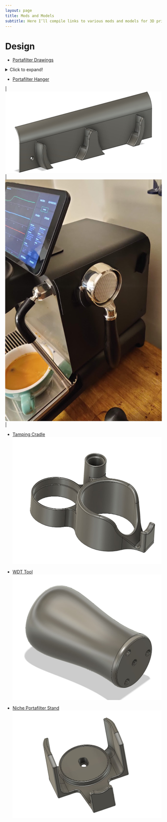 ```yaml
---
layout: page
title: Mods and Models
subtitle: Here I’ll compile links to various mods and models for 3D printing
---
```


# Design
- [Portafilter Drawings](https://3.basecamp.com/3671212/buckets/7351439/documents/2096435245)
<details>
  <summary>Click to expand!</summary>
  
![Test](https://raw.githubusercontent.com/qporzk/Decent-Docs/master/assets/img/TampingCradle.jpg)
</details>

- [Portafilter Hanger](https://github.com/qporzk/Decent-Docs/blob/master/Models/DE1_Hanger_Full.stl)

|![](https://raw.githubusercontent.com/qporzk/Decent-Docs/master/assets/img/Portafilter_Hanger.jpg)  |  ![](https://raw.githubusercontent.com/qporzk/Decent-Docs/master/assets/img/holder_photo.jpg) |

- [Tamping Cradle](https://github.com/qporzk/Decent-Docs/blob/master/Models/TampCradle.stl)
![TampCradle](https://raw.githubusercontent.com/qporzk/Decent-Docs/master/assets/img/TampingCradle.jpg)

- [WDT Tool](https://github.com/qporzk/Decent-Docs/blob/master/Models/WDT_Needles%20v3.stl)
![WDT](https://raw.githubusercontent.com/qporzk/Decent-Docs/master/assets/img/WDT_Tool.jpg)

- [Niche Portafilter Stand](https://github.com/qporzk/Decent-Docs/blob/master/Models/Niche_DE1_Stand%20v1.stl)
![Portafilter_Stand](https://raw.githubusercontent.com/qporzk/Decent-Docs/master/assets/img/Portafilter_Stand.jpg)

